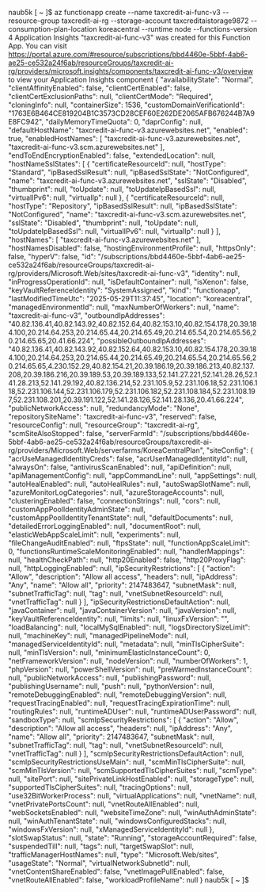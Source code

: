 naub5k [ ~ ]$ az functionapp create --name taxcredit-ai-func-v3 --resource-group taxcredit-ai-rg --storage-account taxcreditaistorage9872 --consumption-plan-location koreacentral --runtime node --functions-version 4
Application Insights "taxcredit-ai-func-v3" was created for this Function App. You can visit https://portal.azure.com/#resource/subscriptions/bbd4460e-5bbf-4ab6-ae25-ce532a24f6ab/resourceGroups/taxcredit-ai-rg/providers/microsoft.insights/components/taxcredit-ai-func-v3/overview to view your Application Insights component
{
  "availabilityState": "Normal",
  "clientAffinityEnabled": false,
  "clientCertEnabled": false,
  "clientCertExclusionPaths": null,
  "clientCertMode": "Required",
  "cloningInfo": null,
  "containerSize": 1536,
  "customDomainVerificationId": "1763E6B464CE819204B1C3573CD28CEF60E262DE2065AFB676244B7A9E8FC942",
  "dailyMemoryTimeQuota": 0,
  "daprConfig": null,
  "defaultHostName": "taxcredit-ai-func-v3.azurewebsites.net",
  "enabled": true,
  "enabledHostNames": [
    "taxcredit-ai-func-v3.azurewebsites.net",
    "taxcredit-ai-func-v3.scm.azurewebsites.net"
  ],
  "endToEndEncryptionEnabled": false,
  "extendedLocation": null,
  "hostNameSslStates": [
    {
      "certificateResourceId": null,
      "hostType": "Standard",
      "ipBasedSslResult": null,
      "ipBasedSslState": "NotConfigured",
      "name": "taxcredit-ai-func-v3.azurewebsites.net",
      "sslState": "Disabled",
      "thumbprint": null,
      "toUpdate": null,
      "toUpdateIpBasedSsl": null,
      "virtualIPv6": null,
      "virtualIp": null
    },
    {
      "certificateResourceId": null,
      "hostType": "Repository",
      "ipBasedSslResult": null,
      "ipBasedSslState": "NotConfigured",
      "name": "taxcredit-ai-func-v3.scm.azurewebsites.net",
      "sslState": "Disabled",
      "thumbprint": null,
      "toUpdate": null,
      "toUpdateIpBasedSsl": null,
      "virtualIPv6": null,
      "virtualIp": null
    }
  ],
  "hostNames": [
    "taxcredit-ai-func-v3.azurewebsites.net"
  ],
  "hostNamesDisabled": false,
  "hostingEnvironmentProfile": null,
  "httpsOnly": false,
  "hyperV": false,
  "id": "/subscriptions/bbd4460e-5bbf-4ab6-ae25-ce532a24f6ab/resourceGroups/taxcredit-ai-rg/providers/Microsoft.Web/sites/taxcredit-ai-func-v3",
  "identity": null,
  "inProgressOperationId": null,
  "isDefaultContainer": null,
  "isXenon": false,
  "keyVaultReferenceIdentity": "SystemAssigned",
  "kind": "functionapp",
  "lastModifiedTimeUtc": "2025-05-29T11:37:45",
  "location": "koreacentral",
  "managedEnvironmentId": null,
  "maxNumberOfWorkers": null,
  "name": "taxcredit-ai-func-v3",
  "outboundIpAddresses": "40.82.136.41,40.82.143.92,40.82.152.64,40.82.153.10,40.82.154.178,20.39.184.100,20.214.64.253,20.214.65.44,20.214.65.49,20.214.65.54,20.214.65.56,20.214.65.65,20.41.66.224",
  "possibleOutboundIpAddresses": "40.82.136.41,40.82.143.92,40.82.152.64,40.82.153.10,40.82.154.178,20.39.184.100,20.214.64.253,20.214.65.44,20.214.65.49,20.214.65.54,20.214.65.56,20.214.65.65,4.230.152.29,40.82.154.21,20.39.186.19,20.39.186.213,40.82.137.208,20.39.186.216,20.39.189.53,20.39.189.133,52.141.27.221,52.141.28.26,52.141.28.213,52.141.29.192,40.82.136.214,52.231.105.9,52.231.106.18,52.231.106.118,52.231.106.144,52.231.106.179,52.231.106.182,52.231.108.184,52.231.108.197,52.231.108.201,20.39.191.122,52.141.28.126,52.141.28.136,20.41.66.224",
  "publicNetworkAccess": null,
  "redundancyMode": "None",
  "repositorySiteName": "taxcredit-ai-func-v3",
  "reserved": false,
  "resourceConfig": null,
  "resourceGroup": "taxcredit-ai-rg",
  "scmSiteAlsoStopped": false,
  "serverFarmId": "/subscriptions/bbd4460e-5bbf-4ab6-ae25-ce532a24f6ab/resourceGroups/taxcredit-ai-rg/providers/Microsoft.Web/serverfarms/KoreaCentralPlan",
  "siteConfig": {
    "acrUseManagedIdentityCreds": false,
    "acrUserManagedIdentityId": null,
    "alwaysOn": false,
    "antivirusScanEnabled": null,
    "apiDefinition": null,
    "apiManagementConfig": null,
    "appCommandLine": null,
    "appSettings": null,
    "autoHealEnabled": null,
    "autoHealRules": null,
    "autoSwapSlotName": null,
    "azureMonitorLogCategories": null,
    "azureStorageAccounts": null,
    "clusteringEnabled": false,
    "connectionStrings": null,
    "cors": null,
    "customAppPoolIdentityAdminState": null,
    "customAppPoolIdentityTenantState": null,
    "defaultDocuments": null,
    "detailedErrorLoggingEnabled": null,
    "documentRoot": null,
    "elasticWebAppScaleLimit": null,
    "experiments": null,
    "fileChangeAuditEnabled": null,
    "ftpsState": null,
    "functionAppScaleLimit": 0,
    "functionsRuntimeScaleMonitoringEnabled": null,
    "handlerMappings": null,
    "healthCheckPath": null,
    "http20Enabled": false,
    "http20ProxyFlag": null,
    "httpLoggingEnabled": null,
    "ipSecurityRestrictions": [
      {
        "action": "Allow",
        "description": "Allow all access",
        "headers": null,
        "ipAddress": "Any",
        "name": "Allow all",
        "priority": 2147483647,
        "subnetMask": null,
        "subnetTrafficTag": null,
        "tag": null,
        "vnetSubnetResourceId": null,
        "vnetTrafficTag": null
      }
    ],
    "ipSecurityRestrictionsDefaultAction": null,
    "javaContainer": null,
    "javaContainerVersion": null,
    "javaVersion": null,
    "keyVaultReferenceIdentity": null,
    "limits": null,
    "linuxFxVersion": "",
    "loadBalancing": null,
    "localMySqlEnabled": null,
    "logsDirectorySizeLimit": null,
    "machineKey": null,
    "managedPipelineMode": null,
    "managedServiceIdentityId": null,
    "metadata": null,
    "minTlsCipherSuite": null,
    "minTlsVersion": null,
    "minimumElasticInstanceCount": 0,
    "netFrameworkVersion": null,
    "nodeVersion": null,
    "numberOfWorkers": 1,
    "phpVersion": null,
    "powerShellVersion": null,
    "preWarmedInstanceCount": null,
    "publicNetworkAccess": null,
    "publishingPassword": null,
    "publishingUsername": null,
    "push": null,
    "pythonVersion": null,
    "remoteDebuggingEnabled": null,
    "remoteDebuggingVersion": null,
    "requestTracingEnabled": null,
    "requestTracingExpirationTime": null,
    "routingRules": null,
    "runtimeADUser": null,
    "runtimeADUserPassword": null,
    "sandboxType": null,
    "scmIpSecurityRestrictions": [
      {
        "action": "Allow",
        "description": "Allow all access",
        "headers": null,
        "ipAddress": "Any",
        "name": "Allow all",
        "priority": 2147483647,
        "subnetMask": null,
        "subnetTrafficTag": null,
        "tag": null,
        "vnetSubnetResourceId": null,
        "vnetTrafficTag": null
      }
    ],
    "scmIpSecurityRestrictionsDefaultAction": null,
    "scmIpSecurityRestrictionsUseMain": null,
    "scmMinTlsCipherSuite": null,
    "scmMinTlsVersion": null,
    "scmSupportedTlsCipherSuites": null,
    "scmType": null,
    "sitePort": null,
    "sitePrivateLinkHostEnabled": null,
    "storageType": null,
    "supportedTlsCipherSuites": null,
    "tracingOptions": null,
    "use32BitWorkerProcess": null,
    "virtualApplications": null,
    "vnetName": null,
    "vnetPrivatePortsCount": null,
    "vnetRouteAllEnabled": null,
    "webSocketsEnabled": null,
    "websiteTimeZone": null,
    "winAuthAdminState": null,
    "winAuthTenantState": null,
    "windowsConfiguredStacks": null,
    "windowsFxVersion": null,
    "xManagedServiceIdentityId": null
  },
  "slotSwapStatus": null,
  "state": "Running",
  "storageAccountRequired": false,
  "suspendedTill": null,
  "tags": null,
  "targetSwapSlot": null,
  "trafficManagerHostNames": null,
  "type": "Microsoft.Web/sites",
  "usageState": "Normal",
  "virtualNetworkSubnetId": null,
  "vnetContentShareEnabled": false,
  "vnetImagePullEnabled": false,
  "vnetRouteAllEnabled": false,
  "workloadProfileName": null
}
naub5k [ ~ ]$